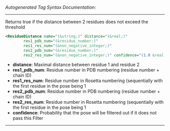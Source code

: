 <!-- THIS IS AN AUTOGENERATED FILE: Don't edit it directly, instead change the schema definition in the code itself. -->

_Autogenerated Tag Syntax Documentation:_

---
Returns true if the distance between 2 residues does not exceed the threshold

```xml
<ResidueDistance name="(&string;)" distance="(&real;)"
        res1_pdb_num="(&residue_number;)"
        res1_res_num="(&non_negative_integer;)"
        res2_pdb_num="(&residue_number;)"
        res2_res_num="(&non_negative_integer;)" confidence="(1.0 &real;)" />
```

-   **distance**: Maximal distance between residue 1 and residue 2
-   **res1_pdb_num**: Residue number in PDB numbering (residue number + chain ID)
-   **res1_res_num**: Residue number in Rosetta numbering (sequentially with the first residue in the pose being 1
-   **res2_pdb_num**: Residue number in PDB numbering (residue number + chain ID)
-   **res2_res_num**: Residue number in Rosetta numbering (sequentially with the first residue in the pose being 1
-   **confidence**: Probability that the pose will be filtered out if it does not pass this Filter

---
